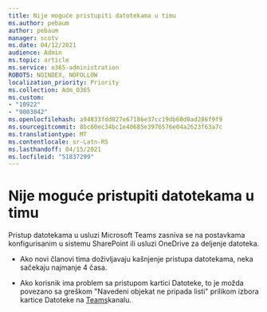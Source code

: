 ```yaml
---
title: Nije moguće pristupiti datotekama u timu
ms.author: pebaum
author: pebaum
manager: scotv
ms.date: 04/12/2021
audience: Admin
ms.topic: article
ms.service: o365-administration
ROBOTS: NOINDEX, NOFOLLOW
localization_priority: Priority
ms.collection: Adm_O365
ms.custom:
- "10922"
- "9003042"
ms.openlocfilehash: a94833fdd027e67186e37cc19db60d0ad286f9f9
ms.sourcegitcommit: 8bc60ec34bc1e40685e3976576e04a2623f63a7c
ms.translationtype: MT
ms.contentlocale: sr-Latn-RS
ms.lasthandoff: 04/15/2021
ms.locfileid: "51837299"
---
```

# <a name="unable-to-access-files-in-a-team"></a>Nije moguće pristupiti datotekama u timu

Pristup datotekama u usluzi Microsoft Teams zasniva se na postavkama konfigurisanim u sistemu SharePoint ili usluzi OneDrive za deljenje datoteka.

- Ako novi članovi tima doživljavaju kašnjenje pristupa datotekama, neka sačekaju najmanje 4 časa.

- Ako korisnik ima problem sa  pristupom kartici Datoteke, to je možda povezano sa greškom "Navedeni objekat ne pripada listi" prilikom izbora kartice Datoteke na [Teams](https://docs.microsoft.com/microsoftteams/troubleshoot/files/object-specified-not-belong-to-list)kanalu.
